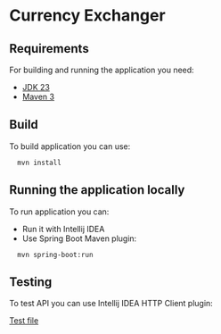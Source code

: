 # Currency Exchanger

## Requirements

For building and running the application you need:

- [JDK 23](https://openjdk.org/projects/jdk/23/)
- [Maven 3](https://maven.apache.org)

## Build

To build application you can use:

```shell
  mvn install
```

## Running the application locally

To run application you can:

- Run it with Intellij IDEA
- Use Spring Boot Maven plugin:
```shell
  mvn spring-boot:run
```

## Testing

To test API you can use Intellij IDEA HTTP Client plugin:

[Test file](http/test.http)